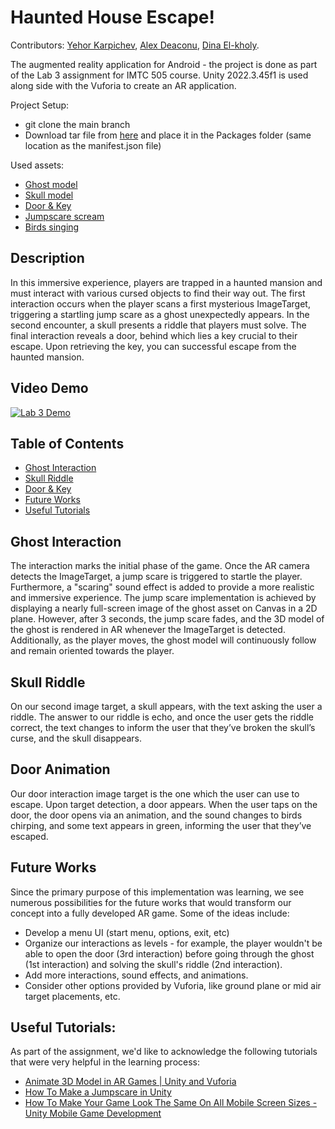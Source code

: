 # Haunted House Escape!

Contributors: [Yehor Karpichev](https://github.com/ykarpi), [Alex Deaconu](https://github.com/Al20vortex), [Dina El-kholy](https://github.com/dina-adel).

The augmented reality application for Android - the project is done as part of the Lab 3 assignment for IMTC 505 course.
Unity 2022.3.45f1 is used along side with the Vuforia to create an AR application.

Project Setup:
- git clone the main branch
- Download tar file from [here](https://ubcca-my.sharepoint.com/personal/rishav_banerjee_ubc_ca/_layouts/15/onedrive.aspx?web=1&FolderCTID=0x01200065E0FC61426B254A8E0113D801234410&id=%2Fpersonal%2Frishav%5Fbanerjee%5Fubc%5Fca%2FDocuments%2FIMTC%20505%20%28%2724%29%2FARcheologists%2FLab%203%20Assignment) and place it in the Packages folder (same location as the manifest.json file)

Used assets:
- [Ghost model](https://poly.pizza/m/Iip30bDHmu)
- [Skull model](https://poly.pizza/m/EAsVEJwsv7)
- [Door & Key](https://assetstore.unity.com/packages/tools/physics/interactive-physical-door-pack-163249)
- [Jumpscare scream](https://pixabay.com/sound-effects/cartoon-scream-1-6835/)
- [Birds singing](https://pixabay.com/sound-effects/birds-singing-nature-sounds-8001/)

## Description
In this immersive experience, players are trapped in a haunted mansion and must interact with various cursed objects to find their way out. The first interaction occurs when the player scans a first mysterious ImageTarget, triggering a startling jump scare as a ghost unexpectedly appears. In the second encounter, a skull presents a riddle that players must solve. The final interaction reveals a door, behind which lies a key crucial to their escape. Upon retrieving the key, you can successful escape from the haunted mansion.

 ## Video Demo
[![Lab 3 Demo](https://img.youtube.com/vi/pSJjJyXLfZ8/0.jpg)](https://youtube.com/shorts/pSJjJyXLfZ8?feature=share)

## Table of Contents
- [Ghost Interaction](#ghost-interaction)
- [Skull Riddle](#skull-riddle)
- [Door & Key](#door-animation)
- [Future Works](#future-works)
- [Useful Tutorials](#useful-tutorials)

## Ghost Interaction
The interaction marks the initial phase of the game. Once the AR camera detects the ImageTarget, a jump scare is triggered to startle the player. Furthermore, a "scaring" sound effect is added to provide a more realistic and immersive experience. The jump scare implementation is achieved by displaying a nearly full-screen image of the ghost asset on Canvas in a 2D plane. However, after 3 seconds, the jump scare fades, and the 3D model of the ghost is rendered in AR whenever the ImageTarget is detected. Additionally, as the player moves, the ghost model will continuously follow and remain oriented towards the player.  

## Skull Riddle
On our second image target, a skull appears, with the text asking the user a riddle. The answer to our riddle is echo, and once the user gets the riddle correct, the text changes to inform the user that they’ve broken the skull’s curse, and the skull disappears. 

## Door Animation
Our door interaction image target is the one which the user can use to escape. Upon target detection, a door appears. When the user taps on the door, the door opens via an animation, and the sound changes to birds chirping, and some text appears in green, informing the user that they’ve escaped.  

## Future Works
Since the primary purpose of this implementation was learning, we see numerous possibilities for the future works that would transform our concept into a fully developed AR game. Some of the ideas include:
- Develop a menu UI (start menu, options, exit, etc)
- Organize our interactions as levels - for example, the player wouldn't be able to open the door (3rd interaction) before going through the ghost (1st interaction) and solving the skull's riddle (2nd interaction).
- Add more interactions, sound effects, and animations.
- Consider other options provided by Vuforia, like ground plane or mid air target placements, etc.

## Useful Tutorials:
As part of the assignment, we'd like to acknowledge the following tutorials that were very helpful in the learning process: 
- [Animate 3D Model in AR Games | Unity and Vuforia](https://www.youtube.com/watch?v=lCu4z7CNELA)
- [How To Make a Jumpscare in Unity](https://www.youtube.com/watch?v=peNVI0O9mxY)
- [How To Make Your Game Look The Same On All Mobile Screen Sizes - Unity Mobile Game Development](https://www.youtube.com/watch?v=KxwxZea0KAg)
